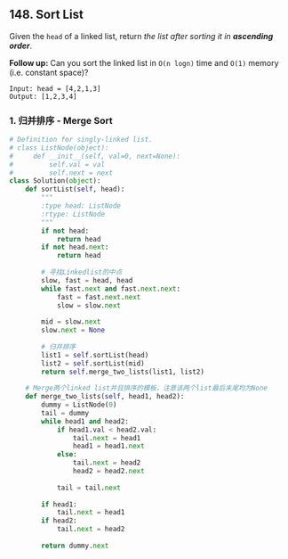 ## 148. Sort List

Given the `head` of a linked list, return *the list after sorting it in **ascending order***.

**Follow up:** Can you sort the linked list in `O(n logn)` time and `O(1)` memory (i.e. constant space)?

```
Input: head = [4,2,1,3]
Output: [1,2,3,4]
```



### 1. 归并排序 - Merge Sort

```python
# Definition for singly-linked list.
# class ListNode(object):
#     def __init__(self, val=0, next=None):
#         self.val = val
#         self.next = next
class Solution(object):
    def sortList(self, head):
        """
        :type head: ListNode
        :rtype: ListNode
        """
        if not head:
            return head
        if not head.next:
            return head
        
        # 寻找Linkedlist的中点
        slow, fast = head, head
        while fast.next and fast.next.next:
            fast = fast.next.next
            slow = slow.next
        
        mid = slow.next
        slow.next = None
        
        # 归并排序
        list1 = self.sortList(head)
        list2 = self.sortList(mid)
        return self.merge_two_lists(list1, list2)
    
    # Merge两个linked list并且排序的模板，注意该两个list最后末尾均为None
    def merge_two_lists(self, head1, head2):
        dummy = ListNode(0)
        tail = dummy
        while head1 and head2:
            if head1.val < head2.val:
                tail.next = head1
                head1 = head1.next
            else:
                tail.next = head2
                head2 = head2.next
            
            tail = tail.next
            
        if head1:
            tail.next = head1
        if head2:
            tail.next = head2
            
        return dummy.next
        
```

